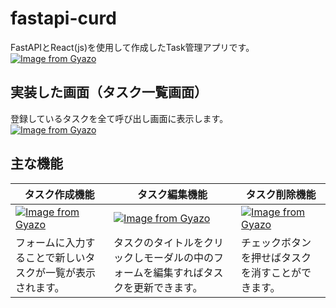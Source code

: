 # fastapi-curd
FastAPIとReact(js)を使用して作成したTask管理アプリです。<br />
[![Image from Gyazo](https://i.gyazo.com/d8da25c51ea8f2ddfa85677109b77881.png)](https://gyazo.com/d8da25c51ea8f2ddfa85677109b77881)
## 実装した画面（タスク一覧画面）
登録しているタスクを全て呼び出し画面に表示します。<br />
[![Image from Gyazo](https://i.gyazo.com/de2e3fefd75e931339e709a95df44e24.png)](https://gyazo.com/de2e3fefd75e931339e709a95df44e24)

## 主な機能
| タスク作成機能                                                                                                                   | タスク編集機能                                                                                                                | タスク削除機能                                                                                                                                                   |
| ----------------------------------------------------------------------------------------------------------------------------------- | ----------------------------------------------------------------------------------------------------------------------------------- | ---------------------------------------------------------------------------------------------------------------------------------------------------------- |
| [![Image from Gyazo](https://i.gyazo.com/58c9d88a97c055cddb5c3861afabb770.gif)](https://gyazo.com/58c9d88a97c055cddb5c3861afabb770) | [![Image from Gyazo](https://i.gyazo.com/a015c004b339d33611febe39cabf113a.gif)](https://gyazo.com/a015c004b339d33611febe39cabf113a) | [![Image from Gyazo](https://i.gyazo.com/05d0dc146f69d720233f64d6f692cc34.gif)](https://gyazo.com/05d0dc146f69d720233f64d6f692cc34)                       |
| フォームに入力することで新しいタスクが一覧が表示されます。                                                  | タスクのタイトルをクリックしモーダルの中のフォームを編集すればタスクを更新できます。                                 | チェックボタンを押せばタスクを消すことができます。 |

